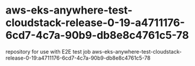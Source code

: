 # aws-eks-anywhere-test-cloudstack-release-0-19-a4711176-6cd7-4c7a-90b9-db8e8c4761c5-78
repository for use with E2E test job aws-eks-anywhere-test-cloudstack-release-0-19:a4711176-6cd7-4c7a-90b9-db8e8c4761c5-78
